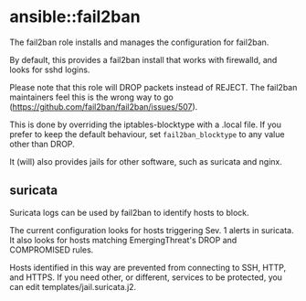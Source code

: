 ansible::fail2ban
==================

The fail2ban role installs and manages the configuration for fail2ban.

By default, this provides a fail2ban install that works with firewalld, and looks for sshd logins.

Please note that this role will DROP packets instead of REJECT.
The fail2ban maintainers feel this is the wrong way to go (https://github.com/fail2ban/fail2ban/issues/507).

This is done by overriding the iptables-blocktype with a .local file.
If you prefer to keep the default behaviour, set `fail2ban_blocktype` to any value other than DROP.


It (will) also provides jails for other software, such as suricata and nginx.

suricata
---------

Suricata logs can be used by fail2ban to identify hosts to block.

The current configuration looks for hosts triggering Sev. 1 alerts in suricata.
It also looks for hosts matching EmergingThreat's DROP and COMPROMISED rules.

Hosts identified in this way are prevented from connecting to SSH, HTTP, and HTTPS.
If you need other, or different, services to be protected, you can edit templates/jail.suricata.j2.
